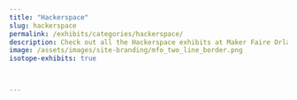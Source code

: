 ```yaml
---
title: "Hackerspace"
slug: hackerspace
permalink: /exhibits/categories/hackerspace/
description: Check out all the Hackerspace exhibits at Maker Faire Orlando!
image: /assets/images/site-branding/mfo_two_line_border.png
isotope-exhibits: true



---
```

